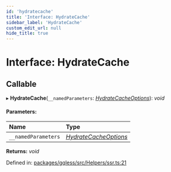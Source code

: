 ```yaml
---
id: 'hydratecache'
title: 'Interface: HydrateCache'
sidebar_label: 'HydrateCache'
custom_edit_url: null
hide_title: true
---
```


# Interface: HydrateCache

## Callable

▸ **HydrateCache**(`__namedParameters`: [_HydrateCacheOptions_](hydratecacheoptions.md)): _void_

#### Parameters:

| Name                | Type                                            |
| :------------------ | :---------------------------------------------- |
| `__namedParameters` | [_HydrateCacheOptions_](hydratecacheoptions.md) |

**Returns:** _void_

Defined in: [packages/gqless/src/Helpers/ssr.ts:21](https://github.com/gqless/new_gqless/blob/master/packages/gqless/src/Helpers/ssr.ts#L21)
